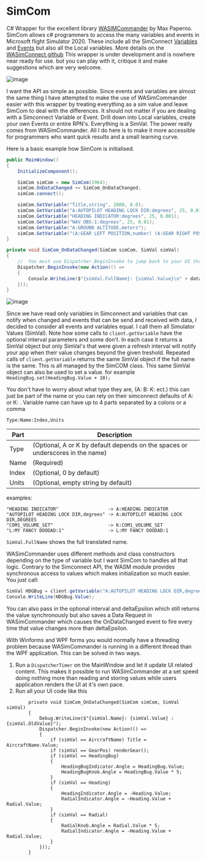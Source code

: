 # SimCom
C# Wrapper for the excellent library [WASIMCommander](https://github.com/mpaperno/WASimCommander) by Max Paperno.
SimCom allows c# programmers to access the many variables and events in Microsoft flight Simulator 2020. These include all the SimConnect [Variables](https://docs.flightsimulator.com/html/Programming_Tools/SimVars/Simulation_Variables.htm) and [Events](https://docs.flightsimulator.com/html/Programming_Tools/Event_IDs/Event_IDs.htm) but also all the Local variables. More details on the [WASimConnect github](https://github.com/mpaperno/WASimCommander)
This wrapper is under development and is nowhere near ready for use. but you can play with it, critique it and make suggestions which are very welcome.

![image](https://github.com/dinther/SimCom/assets/1192916/d0a885ab-737f-47ab-ba11-8fdc42c8f42c)

I want the API as simple as possible. Since events and variables are almost the same thing I have attempted to make the use of WASimCommander easier with this wrapper by treating everything as a sim value and leave SimCom to deal with the differences. 
It should not matter if you are dealing with a Simconnect Variable or Event. Drill down into Local variables, create your own Events or entire RPN's. Everything is a SimVal. The power really comes from WASimCommander. All I do here is to make it more accessible for programmers who want quick results and a small learning curve.

Here is a basic example how SimCom is initialised.

``` C#
public MainWindow()
{
    InitializeComponent();

    SimCom simCom = new SimCom(1964);
    simCom.OnDataChanged += SimCom_OnDataChanged;
    simCom.connect();

    simCom.GetVariable("Title,string", 2000, 0.0);
    simCom.GetVariable("A:AUTOPILOT HEADING LOCK DIR:degrees", 25, 0.01);
    simCom.GetVariable("HEADING INDICATOR:degrees", 25, 0.001);
    simCom.GetVariable("NAV OBS:1:degrees", 25, 0.01);
    simCom.GetVariable("A:GROUND ALTITUDE,meters");
    simCom.GetVariable("(A:GEAR LEFT POSITION,number) (A:GEAR RIGHT POSITION,number) + (A:GEAR CENTER POSITION,number) +",25, 0.2);
}

private void SimCom_OnDataChanged(SimCom simCom, SimVal simVal)
{
    //  You must use Dispatcher.BeginInvoke to jump back to your UI thread.
    Dispatcher.BeginInvoke(new Action(() =>
    {
        Console.WriteLine($"{simVal.FullName}: {simVal.Value}\n" + data.Text);
    }));
}
```

![image](https://github.com/dinther/SimCom/assets/1192916/2efff5ee-0504-415a-8d94-e412e3e19cf9)

Since we have read only variables in Simconnect and variables that can notify when changed and events that can be send and received with data, I decided to consider all events and variables equal. I call them all Simulator Values (SimVal).
Note how some calls to `client.getVariable` have the optional interval parameters and some don't. In each case it returns a SimVal object but only SimVal's that were given a refresh interval will notify your app when their value changes beyond the given treshold.
Repeated calls of `client.getVariable` returns the same SimVal object if the full name is the same. This is all managed by the SimCOM class.
This same SimVal object can also be used to set a value. for example `HeadingBug.set(HeadingBug.Value + 10);`

You don't have to worry about what type they are, (A: B: K: ect.) this can just be part of the name or you can rely on their simconnect defaults of A: or K: . Variable name can have up to 4 parts separated by a colons or a comma 

`Type:Name:Index,Units`

| Part | Description|
| ------------- | ------------- |
|Type|(Optional, A or K by default depends on the spaces or underscores in the name)|
|Name|(Required)|
|Index|(Optional, 0 by default)|
|Units|(Optional, empty string by default)|

examples:

```
"HEADING INDICATOR"                  -> A:HEADING INDICATOR
"AUTOPILOT HEADING LOCK DIR,degrees" -> A:AUTOPILOT HEADING LOCK DIR,DEGREES
"COM1_VOLUME_SET"                    -> K:COM1_VOLUME_SET
"L:MY FANCY DOODAD:1"                -> L:MY FANCY DOODAD:1
```

`SimVal.FullName` shows the full translated name.

WASimCommander uses different methods and class constructors depending on the type of variable but I want SimCom to handles all that logic.
Contrary to the Simconnect API, the WASM module provides synchronous access to values which makes initialization so much easier. You just call:

``` C#
SimVal HDGBug = client.getVariable("A:AUTOPILOT HEADING LOCK DIR,degrees");
Console.WriteLine(HDGBug.Value);
```

You can also pass in the optional interval and deltaEpsilon which still returns the value synchronously but also saves a Data Request in WASimCommander which causes the OnDataChanged event to fire every time that value changes more than deltaEpsilon.

With Winforms and WPF forms you would normally have a threading problem because WASimCommander is running in a different thread than the WPF application. This can be solved in two ways.

1. Run a `DispatcherTimer` on the MainWindow and let it update UI related content. This makes it possible to run WASimCommander at a set speed doing nothing more than reading and storing values while users application renders the UI at it's own pace.
2. Run all your UI code like this

```
        private void SimCom_OnDataChanged(SimCom simCom, SimVal simVal)
        {
            Debug.WriteLine($"{simVal.Name}: {simVal.Value} : {simVal.OldValue}");
            Dispatcher.BeginInvoke(new Action(() =>
            {
                if (simVal == AircraftName) Title = AircraftName.Value;
                if (simVal == GearPos) renderGear();
                if (simVal == HeadingBug)
                {
                    HeadingBugIndicator.Angle = HeadingBug.Value;
                    HeadingBugKnob.Angle = HeadingBug.Value * 5;
                }
                if (simVal == Heading)
                {
                    HeadingIndicator.Angle = -Heading.Value;
                    RadialIndicator.Angle = -Heading.Value + Radial.Value;
                }
                if (simVal == Radial)
                {
                    RadialKnob.Angle = Radial.Value * 5;
                    RadialIndicator.Angle = -Heading.Value + Radial.Value;
                }
            }));
        }
```

